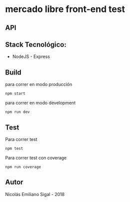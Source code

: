 # mercado libre front-end test 
## API
## Stack Tecnológico: 
* NodeJS - Express

## Build

para correr en modo producción

```
npm start
```

para correr en modo development
```
npm run dev
```

## Test

Para correr test 

```
npm test
```

Para correr test con coverage 

```
npm run coverage
```

## Autor

Nicolás Emiliano Sigal - 2018
